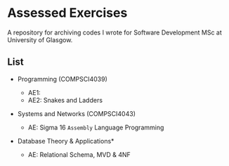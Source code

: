 # Assessed Exercises

A repository for archiving codes I wrote for Software Development MSc at University of Glasgow.

## List

* Programming (COMPSCI4039)
    * AE1: 
    * AE2: Snakes and Ladders

* Systems and Networks (COMPSCI4043)
    * AE: Sigma 16 `Assembly` Language Programming

* Database Theory & Applications*
    * AE: Relational Schema, MVD & 4NF